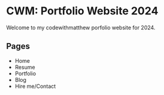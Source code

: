 # CWM: Portfolio Website 2024

Welcome to my codewithmatthew porfolio website for 2024. 

## Pages

- Home
- Resume
- Portfolio
- Blog
- Hire me/Contact <!-- Include services offered -->

